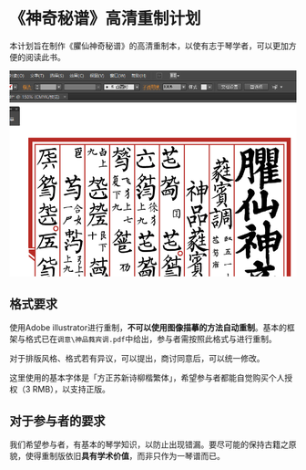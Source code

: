# 《神奇秘谱》高清重制计划

本计划旨在制作《臞仙神奇秘谱》的高清重制本，以使有志于琴学者，可以更加方便的阅读此书。

![](\img\img1.png)

## 格式要求

使用Adobe illustrator进行重制，**不可以使用图像描摹的方法自动重制**。基本的框架与格式已在`调意\神品蕤宾调.pdf`中给出，参与者需按照此格式与进行重制。

对于排版风格、格式若有异议，可以提出，商讨同意后，可以统一修改。

这里使用的基本字体是「方正苏新诗柳楷繁体」，希望参与者都能自觉购买个人授权（3 RMB），以支持正版。

## 对于参与者的要求

我们希望参与者，有基本的琴学知识，以防止出现错漏。要尽可能的保持古籍之原貌，使得重制版依旧**具有学术价值**，而非只作为一琴谱而已。